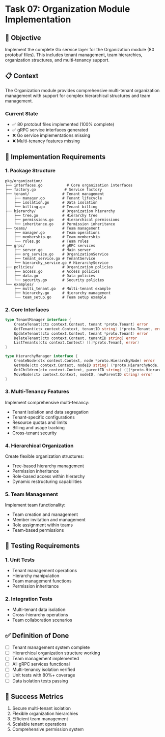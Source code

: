 <!-- file: tasks/07-organization-module-implementation.md -->
<!-- version: 1.0.0 -->
<!-- guid: i7j7k7l7-g7h7-0i0j-4e4f-789012345ghi -->

# Task 07: Organization Module Implementation

## 🎯 Objective

Implement the complete Go service layer for the Organization module (80 protobuf
files). This includes tenant management, team hierarchies, organization
structures, and multi-tenancy support.

## 📋 Context

The Organization module provides comprehensive multi-tenant organization
management with support for complex hierarchical structures and team management.

### Current State

- ✅ 80 protobuf files implemented (100% complete)
- ✅ gRPC service interfaces generated
- ❌ Go service implementations missing
- ❌ Multi-tenancy features missing

## 🔧 Implementation Requirements

### 1. Package Structure

```text
pkg/organization/
├── interfaces.go           # Core organization interfaces
├── factory.go             # Service factory
├── tenant/               # Tenant management
│   ├── manager.go        # Tenant lifecycle
│   ├── isolation.go      # Data isolation
│   └── billing.go        # Tenant billing
├── hierarchy/            # Organization hierarchy
│   ├── tree.go           # Hierarchy tree
│   ├── permissions.go    # Hierarchical permissions
│   └── inheritance.go    # Permission inheritance
├── teams/                # Team management
│   ├── manager.go        # Team operations
│   ├── membership.go     # Team membership
│   └── roles.go          # Team roles
├── grpc/                 # gRPC services
│   ├── server.go         # Main server
│   ├── org_service.go    # OrganizationService
│   ├── tenant_service.go # TenantService
│   └── hierarchy_service.go # HierarchyService
├── policies/             # Organization policies
│   ├── access.go         # Access policies
│   ├── data.go           # Data policies
│   └── security.go       # Security policies
└── examples/
    ├── multi_tenant.go   # Multi-tenant example
    ├── hierarchy.go      # Hierarchy management
    └── team_setup.go     # Team setup example
```

### 2. Core Interfaces

```go
type TenantManager interface {
    CreateTenant(ctx context.Context, tenant *proto.Tenant) error
    GetTenant(ctx context.Context, tenantID string) (*proto.Tenant, error)
    UpdateTenant(ctx context.Context, tenant *proto.Tenant) error
    DeleteTenant(ctx context.Context, tenantID string) error
    ListTenants(ctx context.Context) ([]*proto.Tenant, error)
}

type HierarchyManager interface {
    CreateNode(ctx context.Context, node *proto.HierarchyNode) error
    GetNode(ctx context.Context, nodeID string) (*proto.HierarchyNode, error)
    GetChildren(ctx context.Context, parentID string) ([]*proto.HierarchyNode, error)
    MoveNode(ctx context.Context, nodeID, newParentID string) error
}
```

### 3. Multi-Tenancy Features

Implement comprehensive multi-tenancy:

- Tenant isolation and data segregation
- Tenant-specific configurations
- Resource quotas and limits
- Billing and usage tracking
- Cross-tenant security

### 4. Hierarchical Organization

Create flexible organization structures:

- Tree-based hierarchy management
- Permission inheritance
- Role-based access within hierarchy
- Dynamic restructuring capabilities

### 5. Team Management

Implement team functionality:

- Team creation and management
- Member invitation and management
- Role assignment within teams
- Team-based permissions

## 🧪 Testing Requirements

### 1. Unit Tests

- Tenant management operations
- Hierarchy manipulation
- Team management functions
- Permission inheritance

### 2. Integration Tests

- Multi-tenant data isolation
- Cross-hierarchy operations
- Team collaboration scenarios

## ✅ Definition of Done

- [ ] Tenant management system complete
- [ ] Hierarchical organization structure working
- [ ] Team management implemented
- [ ] All gRPC services functional
- [ ] Multi-tenancy isolation verified
- [ ] Unit tests with 80%+ coverage
- [ ] Data isolation tests passing

## 🎯 Success Metrics

1. Secure multi-tenant isolation
2. Flexible organization hierarchies
3. Efficient team management
4. Scalable tenant operations
5. Comprehensive permission system
